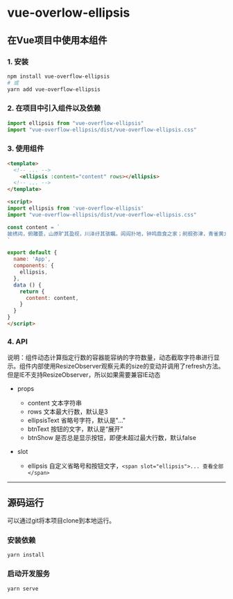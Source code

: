 # vue-overlow-ellipsis

## 在Vue项目中使用本组件

### 1. 安装
```bash
npm install vue-overflow-ellipsis
# 或
yarn add vue-overflow-ellipsis
```

### 2. 在项目中引入组件以及依赖

```js
import ellipsis from "vue-overflow-ellipsis"
import "vue-overflow-ellipsis/dist/vue-overflow-ellipsis.css"
```

### 3. 使用组件
```html
<template>
  <!-- ... -->
    <ellipsis :content="content" rows></ellipsis>
  <!-- ... -->
</template>

<script>
import ellipsis from 'vue-overflow-ellipsis'
import "vue-overflow-ellipsis/dist/vue-overflow-ellipsis.css"

const content = `
披绣闼，俯雕甍，山原旷其盈视，川泽纡其骇瞩。闾阎扑地，钟鸣鼎食之家；舸舰弥津，青雀黄龙之舳。云销雨霁，彩彻区明。落霞与孤鹜齐飞，秋水共长天一色。渔舟唱晚，响穷彭蠡之滨；雁阵惊寒，声断衡阳之浦。遥襟甫畅，逸兴遄飞。爽籁发而清风生，纤歌凝而白云遏。睢园绿竹，气凌彭泽之樽；邺水朱华，光照临川之笔。四美具，二难并。穷睇眄于中天，极娱游于暇日。天高地迥，觉宇宙之无穷；兴尽悲来，识盈虚之有数。望长安于日下，目吴会于云间。地势极而南溟深，天柱高而北辰远。关山难越，谁悲失路之人？萍水相逢，尽是他乡之客。怀帝阍而不见，奉宣室以何年？
`

export default {
  name: 'App',
  components: {
    ellipsis,
  },
  data () {
    return {
      content: content,
    }
  }
}
</script>
```

### 4. API
说明：组件动态计算指定行数的容器能容纳的字符数量，动态截取字符串进行显示。组件内部使用ResizeObserver观察元素的size的变动并调用了refresh方法。但是IE不支持ResizeObserver，所以如果需要兼容IE动态

- props
  - content 文本字符串
  - rows 文本最大行数，默认是3
  - ellipsisText 省略号字符，默认是"..."
  - btnText 按钮的文字，默认是“展开”
  - btnShow 是否总是显示按钮，即便未超过最大行数，默认false

- slot
  - ellipsis 自定义省略号和按钮文字，`<span slot="ellipsis">... 查看全部</span>`


---

## 源码运行
可以通过git将本项目clone到本地运行。

### 安装依赖
```
yarn install
```

### 启动开发服务
```
yarn serve
```

